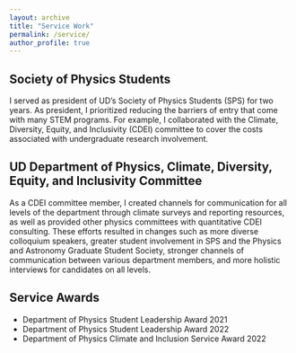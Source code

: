 ```yaml
---
layout: archive
title: "Service Work"
permalink: /service/
author_profile: true
---
```


Society of Physics Students
-----
I served as president of UD’s Society of Physics Students (SPS) for two years. As president, I prioritized reducing the barriers of entry that come with many STEM programs. For example, I collaborated with the Climate, Diversity, Equity, and Inclusivity (CDEI) committee to cover the costs associated with undergraduate research involvement. 

UD Department of Physics, Climate, Diversity, Equity, and Inclusivity Committee
----
As a CDEI committee member, I created channels for communication for all levels of the department through climate surveys and reporting resources, as well as provided other physics committees with quantitative CDEI consulting. These efforts resulted in changes such as more diverse colloquium speakers, greater student involvement in SPS and the Physics and Astronomy Graduate Student Society, stronger channels of communication between various department members, and more holistic interviews for candidates on all levels.

Service Awards
----
* Department of Physics Student Leadership Award 2021 
* Department of Physics Student Leadership Award 2022 
* Department of Physics Climate and Inclusion Service Award 2022
